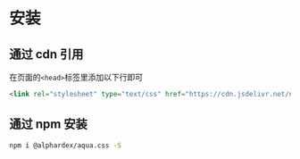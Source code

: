 # 安装

## 通过 cdn 引用

在页面的`<head>`标签里添加以下行即可

```html
<link rel="stylesheet" type="text/css" href="https://cdn.jsdelivr.net/npm/@alphardex/aqua.css@1.5.5/dist/aqua.min.css" />
```

## 通过 npm 安装

```sh
npm i @alphardex/aqua.css -S
```
